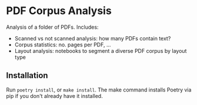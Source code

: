 # PDF Corpus Analysis

Analysis of a folder of PDFs. Includes:

- Scanned vs not scanned analysis: how many PDFs contain text?
- Corpus statistics: no. pages per PDF, ...
- Layout analysis: notebooks to segment a diverse PDF corpus by layout type

## Installation

Run `poetry install`, or `make install`. The make command installs Poetry via pip if you don't already have it installed.